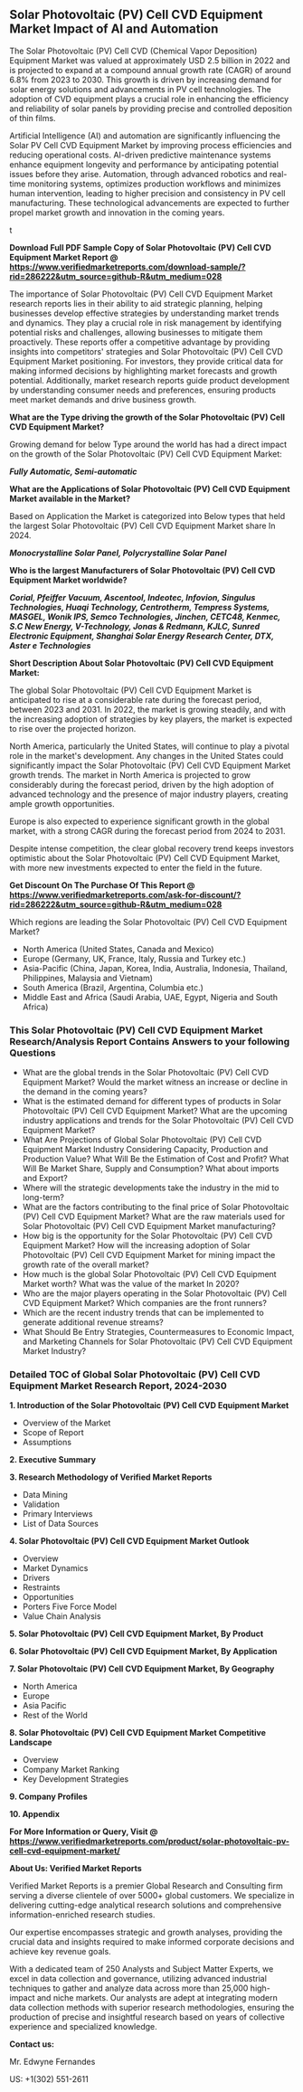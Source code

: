<h2>Solar Photovoltaic (PV) Cell CVD Equipment Market Impact of AI and Automation</h2><p>The Solar Photovoltaic (PV) Cell CVD (Chemical Vapor Deposition) Equipment Market was valued at approximately USD 2.5 billion in 2022 and is projected to expand at a compound annual growth rate (CAGR) of around 6.8% from 2023 to 2030. This growth is driven by increasing demand for solar energy solutions and advancements in PV cell technologies. The adoption of CVD equipment plays a crucial role in enhancing the efficiency and reliability of solar panels by providing precise and controlled deposition of thin films.</p><p>Artificial Intelligence (AI) and automation are significantly influencing the Solar PV Cell CVD Equipment Market by improving process efficiencies and reducing operational costs. AI-driven predictive maintenance systems enhance equipment longevity and performance by anticipating potential issues before they arise. Automation, through advanced robotics and real-time monitoring systems, optimizes production workflows and minimizes human intervention, leading to higher precision and consistency in PV cell manufacturing. These technological advancements are expected to further propel market growth and innovation in the coming years.</p>t</p><p id="" class=""><strong>Download Full PDF Sample Copy of Solar Photovoltaic (PV) Cell CVD Equipment Market Report @ <a href="https://www.verifiedmarketreports.com/download-sample/?rid=286222&utm_source=github-R&utm_medium=028" target="_blank">https://www.verifiedmarketreports.com/download-sample/?rid=286222&utm_source=github-R&utm_medium=028</a></strong></p><p>The importance of&nbsp;Solar Photovoltaic (PV) Cell CVD Equipment Market research reports lies in their ability to aid strategic planning, helping businesses develop effective strategies by understanding market trends and dynamics. They play a crucial role in risk management by identifying potential risks and challenges, allowing businesses to mitigate them proactively. These reports offer a competitive advantage by providing insights into competitors' strategies and Solar Photovoltaic (PV) Cell CVD Equipment Market positioning. For investors, they provide critical data for making informed decisions by highlighting market forecasts and growth potential. Additionally, market research reports guide product development by understanding consumer needs and preferences, ensuring products meet market demands and drive business growth.</p><p><strong>What are the&nbsp;Type driving the growth of the Solar Photovoltaic (PV) Cell CVD Equipment Market?</strong></p><p id="" class="">Growing demand for below Type around the world has had a direct impact on the growth of the Solar Photovoltaic (PV) Cell CVD Equipment Market:</p><em><strong>Fully Automatic, Semi-automatic</strong></em></p><strong>What are the&nbsp;Applications&nbsp;of Solar Photovoltaic (PV) Cell CVD Equipment Market available in the Market?</strong></p><p id="" class="">Based on Application the Market is categorized into Below types that held the largest Solar Photovoltaic (PV) Cell CVD Equipment Market share In 2024.</p><em><strong>Monocrystalline Solar Panel, Polycrystalline Solar Panel</strong></em></p><strong>Who is the largest Manufacturers of Solar Photovoltaic (PV) Cell CVD Equipment Market worldwide?</strong></p><p><em><strong>Corial, Pfeiffer Vacuum, Ascentool, Indeotec, Infovion, Singulus Technologies, Huaqi Technology, Centrotherm, Tempress Systems, MASGEL, Wonik IPS, Semco Technologies, Jinchen, CETC48, Kenmec, S.C New Energy, V-Technology, Jonas & Redmann, KJLC, Sunred Electronic Equipment, Shanghai Solar Energy Research Center, DTX, Aster e Technologies</strong></em></p><p id="" class=""><strong>Short Description About Solar Photovoltaic (PV) Cell CVD Equipment Market:</strong></p><p>The global Solar Photovoltaic (PV) Cell CVD Equipment Market is anticipated to rise at a considerable rate during the forecast period, between 2023 and 2031. In 2022, the market is growing steadily, and with the increasing adoption of strategies by key players, the market is expected to rise over the projected horizon.</p><p>North America, particularly the United States, will continue to play a pivotal role in the market's development. Any changes in the United States could significantly impact the Solar Photovoltaic (PV) Cell CVD Equipment Market growth trends. The market in North America is projected to grow considerably during the forecast period, driven by the high adoption of advanced technology and the presence of major industry players, creating ample growth opportunities.</p><p>Europe is also expected to experience significant growth in the global market, with a strong CAGR during the forecast period from 2024 to 2031.</p><p>Despite intense competition, the clear global recovery trend keeps investors optimistic about the Solar Photovoltaic (PV) Cell CVD Equipment Market, with more new investments expected to enter the field in the future.</p><p id="" class=""><strong>Get Discount On The Purchase Of This Report @ <a href="https://www.verifiedmarketreports.com/ask-for-discount/?rid=286222&utm_source=github-R&utm_medium=028" target="_blank">https://www.verifiedmarketreports.com/ask-for-discount/?rid=286222&utm_source=github-R&utm_medium=028</a></strong></p>Which regions are leading the Solar Photovoltaic (PV) Cell CVD Equipment Market?</p><ul><li>North America (United States, Canada and Mexico)</li><li>Europe (Germany, UK, France, Italy, Russia and Turkey etc.)</li><li>Asia-Pacific (China, Japan, Korea, India, Australia, Indonesia, Thailand, Philippines, Malaysia and Vietnam)</li><li>South America (Brazil, Argentina, Columbia etc.)</li><li>Middle East and Africa (Saudi Arabia, UAE, Egypt, Nigeria and South Africa)</li></ul><h3 id="" class="">This Solar Photovoltaic (PV) Cell CVD Equipment Market Research/Analysis Report Contains Answers to your following Questions</h3><ul><li>What are the global trends in the Solar Photovoltaic (PV) Cell CVD Equipment Market? Would the market witness an increase or decline in the demand in the coming years?</li><li>What is the estimated demand for different types of products in Solar Photovoltaic (PV) Cell CVD Equipment Market? What are the upcoming industry applications and trends for the Solar Photovoltaic (PV) Cell CVD Equipment Market?</li><li>What Are Projections of Global Solar Photovoltaic (PV) Cell CVD Equipment Market Industry Considering Capacity, Production and Production Value? What Will Be the Estimation of Cost and Profit? What Will Be Market Share, Supply and Consumption? What about imports and Export?</li><li>Where will the strategic developments take the industry in the mid to long-term?</li><li>What are the factors contributing to the final price of Solar Photovoltaic (PV) Cell CVD Equipment Market? What are the raw materials used for Solar Photovoltaic (PV) Cell CVD Equipment Market manufacturing?</li><li>How big is the opportunity for the Solar Photovoltaic (PV) Cell CVD Equipment Market? How will the increasing adoption of Solar Photovoltaic (PV) Cell CVD Equipment Market for mining impact the growth rate of the overall market?</li><li>How much is the global Solar Photovoltaic (PV) Cell CVD Equipment Market worth? What was the value of the market In 2020?</li><li>Who are the major players operating in the Solar Photovoltaic (PV) Cell CVD Equipment Market? Which companies are the front runners?</li><li>Which are the recent industry trends that can be implemented to generate additional revenue streams?</li><li>What Should Be Entry Strategies, Countermeasures to Economic Impact, and Marketing Channels for Solar Photovoltaic (PV) Cell CVD Equipment Market Industry?</li></ul><h3 id="" class="">Detailed TOC of Global Solar Photovoltaic (PV) Cell CVD Equipment Market Research Report, 2024-2030</h3><p id="" class=""><strong>1. Introduction of the Solar Photovoltaic (PV) Cell CVD Equipment Market</strong></p><ul><li>Overview of the Market</li><li>Scope of Report</li><li>Assumptions</li></ul><p id="" class=""><strong>2. Executive Summary</strong></p><p id="" class=""><strong>3. Research Methodology of Verified Market Reports</strong></p><ul><li>Data Mining</li><li>Validation</li><li>Primary Interviews</li><li>List of Data Sources</li></ul><p id="" class=""><strong>4. Solar Photovoltaic (PV) Cell CVD Equipment Market Outlook</strong></p><ul><li>Overview</li><li>Market Dynamics</li><li>Drivers</li><li>Restraints</li><li>Opportunities</li><li>Porters Five Force Model</li><li>Value Chain Analysis</li></ul><p id="" class=""><strong>5. Solar Photovoltaic (PV) Cell CVD Equipment Market, By Product</strong></p><p id="" class=""><strong>6. Solar Photovoltaic (PV) Cell CVD Equipment Market, By Application</strong></p><p id="" class=""><strong>7. Solar Photovoltaic (PV) Cell CVD Equipment Market, By Geography</strong></p><ul><li>North America</li><li>Europe</li><li>Asia Pacific</li><li>Rest of the World</li></ul><p id="" class=""><strong>8. Solar Photovoltaic (PV) Cell CVD Equipment Market Competitive Landscape</strong></p><ul><li>Overview</li><li>Company Market Ranking</li><li>Key Development Strategies</li></ul><p id="" class=""><strong>9. Company Profiles</strong></p><p id="" class=""><strong>10. Appendix</strong></p><p id="" class=""><strong>For More Information or Query, Visit @ <a href="https://www.verifiedmarketreports.com/product/solar-photovoltaic-pv-cell-cvd-equipment-market/" target="_blank">https://www.verifiedmarketreports.com/product/solar-photovoltaic-pv-cell-cvd-equipment-market/</a></strong></p><p id="" class=""><strong>About Us: Verified Market Reports</strong></p><p id="" class="">Verified Market Reports is a premier Global Research and Consulting firm serving a diverse clientele of over 5000+ global customers. We specialize in delivering cutting-edge analytical research solutions and comprehensive information-enriched research studies.</p><p id="" class="">Our expertise encompasses strategic and growth analyses, providing the crucial data and insights required to make informed corporate decisions and achieve key revenue goals.</p><p id="" class="">With a dedicated team of 250 Analysts and Subject Matter Experts, we excel in data collection and governance, utilizing advanced industrial techniques to gather and analyze data across more than 25,000 high-impact and niche markets. Our analysts are adept at integrating modern data collection methods with superior research methodologies, ensuring the production of precise and insightful research based on years of collective experience and specialized knowledge.</p><p id="" class=""><strong>Contact us:</strong></p><p id="" class="">Mr. Edwyne Fernandes</p><p id="" class="">US: +1(302) 551-2611</p>